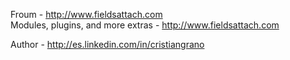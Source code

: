 Froum - http://www.fieldsattach.com <br />
Modules, plugins, and more extras - http://www.fieldsattach.com

Author - http://es.linkedin.com/in/cristiangrano


